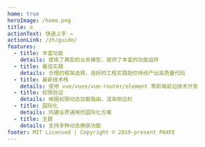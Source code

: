 ```yaml
---
home: true
heroImage: /home.png
title: a
actionText: 快速上手 →
actionLink: /zh/guide/
features:
  - title: 丰富功能
    details: 提炼了典型的业务模型，提供了丰富的功能组件
  - title: 最佳实践
    details: 合理的框架选择，良好的工程实践助你持续产出高质量代码
  - title: 最新技术栈
    details: 使用 vue/vuex/vue-router/element 等前端前沿技术开发
  - title: 权限验证
    details: 根据权限动态加载路由，渲染侧边栏
  - title: 国际化
    details: 内建业界通用的国际化方案
  - title: 主题
    details: 支持多种动态换肤功能
footer: MIT Licensed | Copyright © 2019-present PAXFE
---
```

